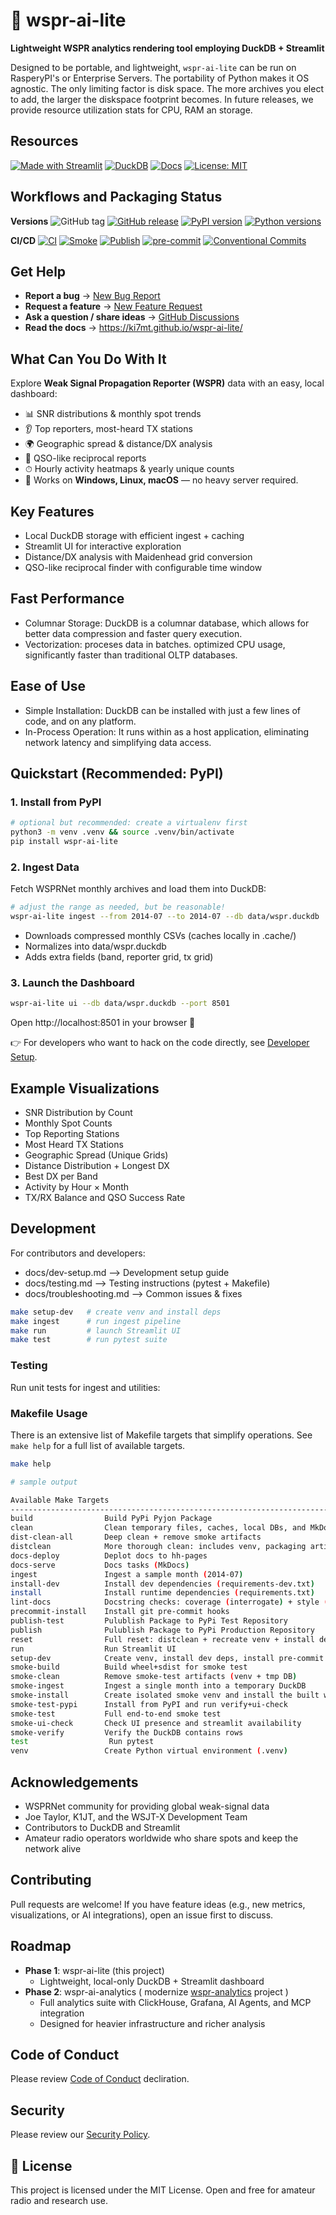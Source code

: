 # 📡 wspr-ai-lite

**Lightweight WSPR analytics rendering tool employing DuckDB + Streamlit**

Designed to be portable, and lightweight, `wspr-ai-lite` can be run on RasperyPI's or Enterprise Servers.
The portability of Python makes it OS agnostic. The only limiting factor is disk space. The more archives you elect to add, the larger the diskspace footprint becomes. In future releases, we provide resource utilization stats for CPU, RAM an storage.

## Resources

[![Made with Streamlit](https://img.shields.io/badge/Made%20with-Streamlit-FF4B4B)](https://streamlit.io/)
[![DuckDB](https://img.shields.io/badge/Database-DuckDB-blue)](https://duckdb.org/)
[![Docs](https://img.shields.io/badge/docs-github_pages-blue)](https://KI7MT.github.io/wspr-ai-lite/)
[![License: MIT](https://img.shields.io/badge/License-MIT-yellow.svg)](LICENSE)

## Workflows and Packaging Status

**Versions**
![GitHub tag](https://img.shields.io/github/v/tag/KI7MT/wspr-ai-lite?sort=semver)
[![GitHub release](https://img.shields.io/github/v/release/KI7MT/wspr-ai-lite)](https://github.com/KI7MT/wspr-ai-lite/releases)
[![PyPI version](https://img.shields.io/pypi/v/wspr-ai-lite.svg)](https://pypi.org/project/wspr-ai-lite/)
[![Python versions](https://img.shields.io/pypi/pyversions/wspr-ai-lite.svg)](https://pypi.org/project/wspr-ai-lite/)

**CI/CD**
[![CI](https://github.com/KI7MT/wspr-ai-lite/actions/workflows/ci.yml/badge.svg)](https://github.com/KI7MT/wspr-ai-lite/actions/workflows/ci.yml)
[![Smoke](https://github.com/KI7MT/wspr-ai-lite/actions/workflows/smoke.yml/badge.svg)](https://github.com/KI7MT/wspr-ai-lite/actions/workflows/smoke.yml)
[![Publish](https://github.com/KI7MT/wspr-ai-lite/actions/workflows/release.yml/badge.svg)](https://github.com/KI7MT/wspr-ai-lite/actions/workflows/release.yml)
[![pre-commit](https://github.com/KI7MT/wspr-ai-lite/actions/workflows/pre-commit.yml/badge.svg)](https://github.com/KI7MT/wspr-ai-lite/actions/workflows/pre-commit.yml)
[![Conventional Commits](https://img.shields.io/badge/Conventional%20Commits-1.0.0-yellow.svg)](https://conventionalcommits.org)

## Get Help
- **Report a bug** → [New Bug Report](https://github.com/KI7MT/wspr-ai-lite/issues/new?template=bug_report.yml)
- **Request a feature** → [New Feature Request](https://github.com/KI7MT/wspr-ai-lite/issues/new?template=feature_request.yml)
- **Ask a question / share ideas** → [GitHub Discussions](https://github.com/KI7MT/wspr-ai-lite/discussions)
- **Read the docs** → https://ki7mt.github.io/wspr-ai-lite/

## What Can You Do With It

Explore **Weak Signal Propagation Reporter (WSPR)** data with an easy, local dashboard:

- 📊 SNR distributions & monthly spot trends
- 👂 Top reporters, most-heard TX stations
- 🌍 Geographic spread & distance/DX analysis
- 🔄 QSO-like reciprocal reports
- ⏱ Hourly activity heatmaps & yearly unique counts
- 🚀 Works on **Windows, Linux, macOS** — no heavy server required.

## Key Features
- Local DuckDB storage with efficient ingest + caching
- Streamlit UI for interactive exploration
- Distance/DX analysis with Maidenhead grid conversion
- QSO-like reciprocal finder with configurable time window

## Fast Performance
- Columnar Storage: DuckDB is a columnar database, which allows for better data compression and faster query execution.
- Vectorization: proceses data in batches. optimized CPU usage, significantly faster than traditional OLTP databases.

## Ease of Use
- Simple Installation: DuckDB can be installed with just a few lines of code, and on any platform.
- In-Process Operation: It runs within as a host application, eliminating network latency and simplifying data access.

## Quickstart (Recommended: PyPI)

### 1. Install from PyPI
```bash
# optional but recommended: create a virtualenv first
python3 -m venv .venv && source .venv/bin/activate
pip install wspr-ai-lite
```

### 2. Ingest Data
Fetch WSPRNet monthly archives and load them into DuckDB:

```bash
# adjust the range as needed, but be reasonable!
wspr-ai-lite ingest --from 2014-07 --to 2014-07 --db data/wspr.duckdb
```
- Downloads compressed monthly CSVs (caches locally in .cache/)
- Normalizes into data/wspr.duckdb
- Adds extra fields (band, reporter grid, tx grid)

### 3. Launch the Dashboard
```bash
wspr-ai-lite ui --db data/wspr.duckdb --port 8501
```
Open http://localhost:8501 in your browser 🎉

👉 For developers who want to hack on the code directly, see [Developer Setup](https://ki7mt.github.io/wspr-ai-lite/DEV_SETUP/).


## Example Visualizations
- SNR Distribution by Count
- Monthly Spot Counts
- Top Reporting Stations
- Most Heard TX Stations
- Geographic Spread (Unique Grids)
- Distance Distribution + Longest DX
- Best DX per Band
- Activity by Hour × Month
- TX/RX Balance and QSO Success Rate

## Development

For contributors and developers:
- docs/dev-setup.md --> Development setup guide
- docs/testing.md --> Testing instructions (pytest + Makefile)
- docs/troubleshooting.md --> Common issues & fixes

```bash
make setup-dev   # create venv and install deps
make ingest      # run ingest pipeline
make run         # launch Streamlit UI
make test        # run pytest suite
```

### Testing
Run unit tests for ingest and utilities:

### Makefile Usage

There is an extensive list of Makefile targets that simplify operations. See `make help` for a full list of available targets.

```bash
make help

# sample output

Available Make Targets
-------------------------------------------------------------------------------
build                Build PyPi Pyjon Package
clean                Clean temporary files, caches, local DBs, and MkDocs site/
dist-clean-all       Deep clean + remove smoke artifacts
distclean            More thorough clean: includes venv, packaging artifacts, temp dirs
docs-deploy          Deplot docs to hh-pages
docs-serve           Docs tasks (MkDocs)
ingest               Ingest a sample month (2014-07)
install-dev          Install dev dependencies (requirements-dev.txt)
install              Install runtime dependencies (requirements.txt)
lint-docs            Docstring checks: coverage (interrogate) + style (pydocstyle)
precommit-install    Install git pre-commit hooks
publish-test         Pulublish Package to PyPi Test Repository
publish              Pulublish Package to PyPi Production Repository
reset                Full reset: distclean + recreate venv + install deps + ingest sample
run                  Run Streamlit UI
setup-dev            Create venv, install dev deps, install pre-commit hooks
smoke-build          Build wheel+sdist for smoke test
smoke-clean          Remove smoke-test artifacts (venv + tmp DB)
smoke-ingest         Ingest a single month into a temporary DuckDB
smoke-install        Create isolated smoke venv and install the built wheel
smoke-test-pypi      Install from PyPI and run verify+ui-check
smoke-test           Full end-to-end smoke test
smoke-ui-check       Check UI presence and streamlit availability
smoke-verify         Verify the DuckDB contains rows
test                  Run pytest
venv                 Create Python virtual environment (.venv)
```

## Acknowledgements
- WSPRNet community for providing global weak-signal data
- Joe Taylor, K1JT, and the WSJT-X Development Team
- Contributors to DuckDB and Streamlit
- Amateur radio operators worldwide who share spots and keep the network alive

## Contributing
Pull requests are welcome!
If you have feature ideas (e.g., new metrics, visualizations, or AI integrations), open an issue first to discuss.

## Roadmap
- **Phase 1**: wspr-ai-lite (this project)
  - Lightweight, local-only DuckDB + Streamlit dashboard
- **Phase 2**: wspr-ai-analytics ( modernize [wspr-analytics](https://github.com/KI7MT/wspr-analytics) project )
  - Full analytics suite with ClickHouse, Grafana, AI Agents, and MCP integration
  - Designed for heavier infrastructure and richer analysis

## Code of Conduct
Please review [Code of Conduct](https://github.com/KI7MT/wspr-ai-lite/blob/main/CODE_OF_CONDUCT.md) decliration.

## Security
Please review our [Security Policy](https://github.com/KI7MT/wspr-ai-lite/blob/main/SECURITY.md).

## 📜 License
This project is licensed under the MIT License. Open and free for amateur radio and research use.
